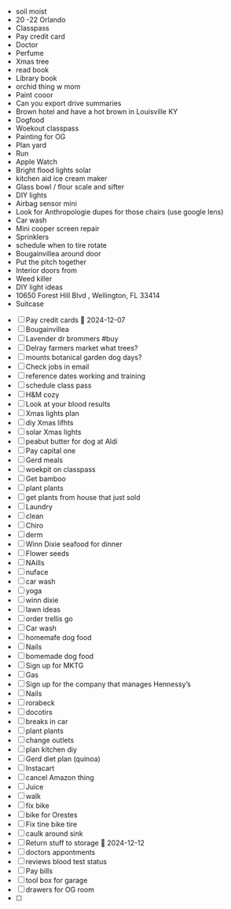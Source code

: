 
- soil moist
- 20 -22 Orlando 
- Classpass
- Pay credit card
- Doctor
- Perfume 
- Xmas tree
- read book
- Library book
- orchid thing w mom
- Paint cooor
- Can you export drive summaries
- Brown hotel and have a hot brown in Louisville KY
- Dogfood
- Woekout classpass
- Painting for OG
- Plan yard
- Run
- Apple Watch 
- Bright flood lights solar
- kitchen aid ice cream maker
- Glass bowl / flour scale and sifter 
- DIY lights 
- Airbag sensor mini 
- Look for Anthropologie dupes for those chairs (use google lens)
- Car wash
- Mini cooper screen repair 
- Sprinklers
- schedule when to tire rotate 
- Bougainvillea around door
- Put the pitch together 
- Interior doors from 
- Weed killer
- DIY light ideas
- 10650 Forest Hill Blvd , Wellington, FL 33414
- Suitcase
- [ ] Pay credit cards 📅 2024-12-07 
- [ ] Bougainvillea 
- [ ] Lavender dr brommers #buy 
- [ ] Delray farmers market what trees?
- [ ] mounts botanical garden dog days?
- [ ] Check jobs in email 
- [ ] reference dates working and training
- [ ] schedule class pass
- [ ] H&M cozy 
- [ ] Look at your blood results 
- [ ] Xmas lights plan 
- [ ] diy Xmas lifhts
- [ ] solar Xmas lights
- [ ] peabut butter for dog at Aldi 
- [ ] Pay capital one 
- [ ] Gerd meals
- [ ] woekpit on classpass 
- [ ] Get bamboo
- [ ] plant plants
- [ ] get plants from house that just sold 
- [ ] Laundry 
- [ ] clean 
- [ ] Chiro
- [ ] derm 
- [ ] Winn Dixie seafood for dinner
- [ ] Flower seeds
- [ ] NAills
- [ ] nuface
- [ ] car wash
- [ ] yoga
- [ ] winn dixie
- [ ] lawn ideas
- [ ] order trellis go
- [ ] Car wash
- [ ] homemafe dog food
- [ ]  Nails
- [ ] bomemade dog food 
- [ ] Sign up for MKTG
- [ ] Gas
- [ ] Sign up for the company that manages Hennessy’s 
- [ ] Nails
- [ ] rorabeck
- [ ] docotirs
- [ ] breaks in car
- [ ] plant plants
- [ ] change outlets
- [ ] plan kitchen diy 
- [ ] Gerd diet plan (quinoa)
- [ ] Instacart
- [ ] cancel Amazon thing
- [ ] Juice
- [ ] walk 
- [ ] fix bike
- [ ] bike for Orestes 
- [ ] Fix tine bike tire
- [ ] caulk around sink
- [ ] Return stuff to storage 📅 2024-12-12 
- [ ] doctors appontments
- [ ] reviews blood test status 
- [ ] Pay bills
- [ ] tool box for garage 
- [ ] drawers for OG room 
- [ ] 